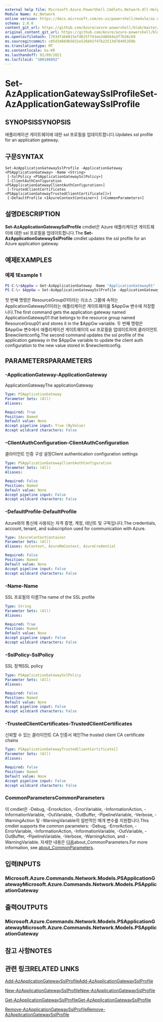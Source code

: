 ```yaml
---
external help file: Microsoft.Azure.PowerShell.Cmdlets.Network.dll-Help.xml
Module Name: Az.Network
online version: https://docs.microsoft.com/en-us/powershell/module/az.network/set-azapplicationgatewaysslprofile
schema: 2.0.0
content_git_url: https://github.com/Azure/azure-powershell/blob/master/src/Network/Network/help/Set-AzApplicationGatewaySslProfile.md
original_content_git_url: https://github.com/Azure/azure-powershell/blob/master/src/Network/Network/help/Set-AzApplicationGatewaySslProfile.md
ms.openlocfilehash: 1763dfab6815efd625ff43ee248664a3f7b36cb9
ms.sourcegitcommit: c05d3d669b5631e526841f47b22513d78495350b
ms.translationtype: MT
ms.contentlocale: ko-KR
ms.lasthandoff: 02/09/2021
ms.locfileid: "100186892"
---
```

# <span data-ttu-id="ce94e-101">Set-AzApplicationGatewaySslProfile</span><span class="sxs-lookup"><span data-stu-id="ce94e-101">Set-AzApplicationGatewaySslProfile</span></span>

## <span data-ttu-id="ce94e-102">SYNOPSIS</span><span class="sxs-lookup"><span data-stu-id="ce94e-102">SYNOPSIS</span></span>
<span data-ttu-id="ce94e-103">애플리케이션 게이트웨이에 대한 ssl 프로필을 업데이트합니다.</span><span class="sxs-lookup"><span data-stu-id="ce94e-103">Updates ssl profile for an application gateway.</span></span>

## <span data-ttu-id="ce94e-104">구문</span><span class="sxs-lookup"><span data-stu-id="ce94e-104">SYNTAX</span></span>

```
Set-AzApplicationGatewaySslProfile -ApplicationGateway <PSApplicationGateway> -Name <String>
 [-SslPolicy <PSApplicationGatewaySslPolicy>]
 [-ClientAuthConfiguration <PSApplicationGatewayClientAuthConfiguration>]
 [-TrustedClientCertificates <PSApplicationGatewayTrustedClientCertificate[]>]
 [-DefaultProfile <IAzureContextContainer>] [<CommonParameters>]
```

## <span data-ttu-id="ce94e-105">설명</span><span class="sxs-lookup"><span data-stu-id="ce94e-105">DESCRIPTION</span></span>
<span data-ttu-id="ce94e-106">**Set-AzApplicationGatewaySslProfile** cmdlet은 Azure 애플리케이션 게이트웨이에 대한 ssl 프로필을 업데이트합니다.</span><span class="sxs-lookup"><span data-stu-id="ce94e-106">The **Set-AzApplicationGatewaySslProfile** cmdlet updates the ssl profile for an Azure application gateway.</span></span>

## <span data-ttu-id="ce94e-107">예제</span><span class="sxs-lookup"><span data-stu-id="ce94e-107">EXAMPLES</span></span>

### <span data-ttu-id="ce94e-108">예제 1</span><span class="sxs-lookup"><span data-stu-id="ce94e-108">Example 1</span></span>
```powershell
PS C:\>$AppGw = Get-AzApplicationGateway -Name "ApplicationGateway01" -ResourceGroupName "ResourceGroup01"
PS C:\> $AppGw = Set-AzApplicationGatewaySslProfile -ApplicationGateway $AppGw -Name "Profile01" -ClientAuthConfiguration $newclientconfig
```

<span data-ttu-id="ce94e-109">첫 번째 명령은 ResourceGroup01이라는 리소스 그룹에 속하는 ApplicationGateway01이라는 애플리케이션 게이트웨이를 $AppGw 변수에 저장합니다.</span><span class="sxs-lookup"><span data-stu-id="ce94e-109">The first command gets the application gateway named ApplicationGateway01 that belongs to the resource group named ResourceGroup01 and stores it in the $AppGw variable.</span></span> <span data-ttu-id="ce94e-110">두 번째 명령은 $AppGw 변수에서 애플리케이션 게이트웨이의 ssl 프로필을 업데이트하여 클라이언트 $newclientconfig.</span><span class="sxs-lookup"><span data-stu-id="ce94e-110">The second command updates the ssl profile of the application gateway in the $AppGw variable to update the client auth configuration to the new value stored in $newclientconfig.</span></span>

## <span data-ttu-id="ce94e-111">PARAMETERS</span><span class="sxs-lookup"><span data-stu-id="ce94e-111">PARAMETERS</span></span>

### <span data-ttu-id="ce94e-112">-ApplicationGateway</span><span class="sxs-lookup"><span data-stu-id="ce94e-112">-ApplicationGateway</span></span>
<span data-ttu-id="ce94e-113">ApplicationGateway</span><span class="sxs-lookup"><span data-stu-id="ce94e-113">The applicationGateway</span></span>

```yaml
Type: PSApplicationGateway
Parameter Sets: (All)
Aliases:

Required: True
Position: Named
Default value: None
Accept pipeline input: True (ByValue)
Accept wildcard characters: False
```

### <span data-ttu-id="ce94e-114">-ClientAuthConfiguration</span><span class="sxs-lookup"><span data-stu-id="ce94e-114">-ClientAuthConfiguration</span></span>
<span data-ttu-id="ce94e-115">클라이언트 인증 구성 설정</span><span class="sxs-lookup"><span data-stu-id="ce94e-115">Client authentication configuration settings</span></span>

```yaml
Type: PSApplicationGatewayClientAuthConfiguration
Parameter Sets: (All)
Aliases:

Required: False
Position: Named
Default value: None
Accept pipeline input: False
Accept wildcard characters: False
```

### <span data-ttu-id="ce94e-116">-DefaultProfile</span><span class="sxs-lookup"><span data-stu-id="ce94e-116">-DefaultProfile</span></span>
<span data-ttu-id="ce94e-117">Azure와의 통신에 사용되는 자격 증명, 계정, 테넌트 및 구독입니다.</span><span class="sxs-lookup"><span data-stu-id="ce94e-117">The credentials, account, tenant, and subscription used for communication with Azure.</span></span>

```yaml
Type: IAzureContextContainer
Parameter Sets: (All)
Aliases: AzContext, AzureRmContext, AzureCredential

Required: False
Position: Named
Default value: None
Accept pipeline input: False
Accept wildcard characters: False
```

### <span data-ttu-id="ce94e-118">-Name</span><span class="sxs-lookup"><span data-stu-id="ce94e-118">-Name</span></span>
<span data-ttu-id="ce94e-119">SSL 프로필의 이름</span><span class="sxs-lookup"><span data-stu-id="ce94e-119">The name of the SSL profile</span></span>

```yaml
Type: String
Parameter Sets: (All)
Aliases:

Required: True
Position: Named
Default value: None
Accept pipeline input: False
Accept wildcard characters: False
```

### <span data-ttu-id="ce94e-120">-SslPolicy</span><span class="sxs-lookup"><span data-stu-id="ce94e-120">-SslPolicy</span></span>
<span data-ttu-id="ce94e-121">SSL 정책</span><span class="sxs-lookup"><span data-stu-id="ce94e-121">SSL policy</span></span>

```yaml
Type: PSApplicationGatewaySslPolicy
Parameter Sets: (All)
Aliases:

Required: False
Position: Named
Default value: None
Accept pipeline input: False
Accept wildcard characters: False
```

### <span data-ttu-id="ce94e-122">-TrustedClientCertificates</span><span class="sxs-lookup"><span data-stu-id="ce94e-122">-TrustedClientCertificates</span></span>
<span data-ttu-id="ce94e-123">신뢰할 수 있는 클라이언트 CA 인증서 체인</span><span class="sxs-lookup"><span data-stu-id="ce94e-123">The trusted client CA certificate chains</span></span>

```yaml
Type: PSApplicationGatewayTrustedClientCertificate[]
Parameter Sets: (All)
Aliases:

Required: False
Position: Named
Default value: None
Accept pipeline input: False
Accept wildcard characters: False
```

### <span data-ttu-id="ce94e-124">CommonParameters</span><span class="sxs-lookup"><span data-stu-id="ce94e-124">CommonParameters</span></span>
<span data-ttu-id="ce94e-125">이 cmdlet은 -Debug, -ErrorAction, -ErrorVariable, -InformationAction, -InformationVariable, -OutVariable, -OutBuffer, -PipelineVariable, -Verbose, -WarningAction 및 -WarningVariable의 일반적인 매개 변수를 지원합니다.</span><span class="sxs-lookup"><span data-stu-id="ce94e-125">This cmdlet supports the common parameters: -Debug, -ErrorAction, -ErrorVariable, -InformationAction, -InformationVariable, -OutVariable, -OutBuffer, -PipelineVariable, -Verbose, -WarningAction, and -WarningVariable.</span></span> <span data-ttu-id="ce94e-126">자세한 내용은 [다음](http://go.microsoft.com/fwlink/?LinkID=113216)about_CommonParameters.</span><span class="sxs-lookup"><span data-stu-id="ce94e-126">For more information, see [about_CommonParameters](http://go.microsoft.com/fwlink/?LinkID=113216).</span></span>

## <span data-ttu-id="ce94e-127">입력</span><span class="sxs-lookup"><span data-stu-id="ce94e-127">INPUTS</span></span>

### <span data-ttu-id="ce94e-128">Microsoft.Azure.Commands.Network.Models.PSApplicationGateway</span><span class="sxs-lookup"><span data-stu-id="ce94e-128">Microsoft.Azure.Commands.Network.Models.PSApplicationGateway</span></span>

## <span data-ttu-id="ce94e-129">출력</span><span class="sxs-lookup"><span data-stu-id="ce94e-129">OUTPUTS</span></span>

### <span data-ttu-id="ce94e-130">Microsoft.Azure.Commands.Network.Models.PSApplicationGateway</span><span class="sxs-lookup"><span data-stu-id="ce94e-130">Microsoft.Azure.Commands.Network.Models.PSApplicationGateway</span></span>

## <span data-ttu-id="ce94e-131">참고 사항</span><span class="sxs-lookup"><span data-stu-id="ce94e-131">NOTES</span></span>

## <span data-ttu-id="ce94e-132">관련 링크</span><span class="sxs-lookup"><span data-stu-id="ce94e-132">RELATED LINKS</span></span>

[<span data-ttu-id="ce94e-133">Add-AzApplicationGatewaySslProfile</span><span class="sxs-lookup"><span data-stu-id="ce94e-133">Add-AzApplicationGatewaySslProfile</span></span>](./Add-AzApplicationGatewaySslProfile.md)

[<span data-ttu-id="ce94e-134">New-AzApplicationGatewaySslProfile</span><span class="sxs-lookup"><span data-stu-id="ce94e-134">New-AzApplicationGatewaySslProfile</span></span>](./New-AzApplicationGatewaySslProfile.md)

[<span data-ttu-id="ce94e-135">Get-AzApplicationGatewaySslProfile</span><span class="sxs-lookup"><span data-stu-id="ce94e-135">Get-AzApplicationGatewaySslProfile</span></span>](./Get-AzApplicationGatewaySslProfile.md)

[<span data-ttu-id="ce94e-136">Remove-AzApplicationGatewaySslProfile</span><span class="sxs-lookup"><span data-stu-id="ce94e-136">Remove-AzApplicationGatewaySslProfile</span></span>](./Remove-AzApplicationGatewaySslProfile.md)